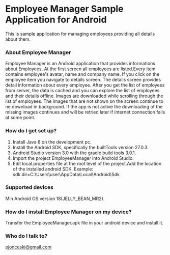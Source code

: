 # Employee Manager Sample Application for Android #

This is sample application for managing employees providing all details about them. 

### About Employee Manager ###

Employee Manager is an Android application that provides informations about Employees. 
At the first screen all employees are listed.Every item contains employee's avatar, name and company name. 
If you click on the employee item you navigate to details screen. The details screen provides detail information about every employee.
After you get the list of employees from server, the data is cached and you can explore the list of employees and their details offline.
Images are downloaded while scrolling through the list of employees. The images that are not shown on the screen continue to ne download in background.
If the app is not active the downloading of the missing images continues and will be retried later if internet connection fails at some point.

### How do I get set up? ###

1. Install Java 8 on the development pc.
2. Install the Android SDK, specifically the builtTools version 27.0.3.
3. Android Studio version 3.0 with the gradle build tools 3.0.1.
4. Import the project EmployeeManager into Android Studio.
5. Edit local.properties file at the root level of the project.Add the location of the installed android SDK.
Example: sdk.dir=C\:\\Users\\user\\AppData\\Local\\Android\\Sdk

### Supported devices ###

Min Android OS version 18(JELLY_BEAN_MR2).

### How do I install Employee Manager on my device? ###

Transfer the EmployeeManager.apk file in your android device and install it.

### Who do I talk to? ###

pjonceski@gmail.com
